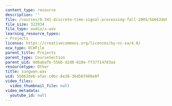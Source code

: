```yaml
---
content_type: resource
description: ''
file: /courses/6-341-discrete-time-signal-processing-fall-2005/5b662debafacc0bc8e3836d507486e0f_sungwon.wav
file_size: 322934
file_type: audio/x-wav
learning_resource_types:
- Projects
license: https://creativecommons.org/licenses/by-nc-sa/4.0/
ocw_type: OCWFile
parent_title: Projects
parent_type: CourseSection
parent_uid: 0d6abafb-55bb-d2d0-610e-ff377147d3aa
resourcetype: Other
title: sungwon.wav
uid: 5b662deb-afac-c0bc-8e38-36d507486e0f
video_files:
  video_thumbnail_file: null
video_metadata:
  youtube_id: null
---
```

